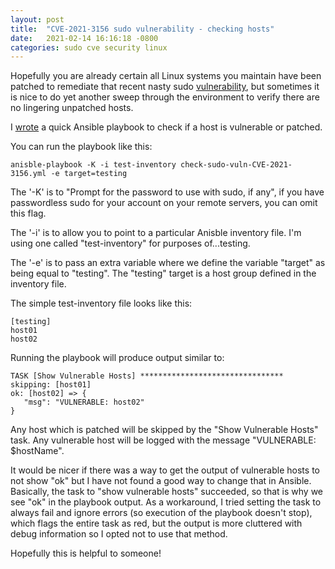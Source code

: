 ```yaml
---
layout: post
title:  "CVE-2021-3156 sudo vulnerability - checking hosts"
date:   2021-02-14 16:16:18 -0800
categories: sudo cve security linux 
---
```

Hopefully you are already certain all Linux systems you maintain have been patched to remediate that recent nasty sudo [vulnerability](https://cve.mitre.org/cgi-bin/cvename.cgi?name=CVE-2021-3156), but sometimes it is nice to do yet another sweep through the environment to verify there are no lingering unpatched hosts. 

I [wrote](https://github.com/wlieberz/ansible/blob/master/playbooks/check-sudo-vuln-CVE-2021-3156.yml) a quick Ansible playbook to check if a host is vulnerable or patched. 

You can run the playbook like this:

`anisble-playbook -K -i test-inventory check-sudo-vuln-CVE-2021-3156.yml -e target=testing`

The '-K' is to "Prompt for the password to use with sudo, if any", if you have passwordless sudo for your account on your remote servers, you can omit this flag.

The '-i' is to allow you to point to a particular Anisble inventory file. I'm using one called "test-inventory" for purposes of...testing. 

The '-e' is to pass an extra variable where we define the variable "target" as being equal to "testing". The "testing" target is a host group defined in the inventory file.

The simple test-inventory file looks like this:

```
[testing]
host01
host02
```

Running the playbook will produce output similar to:

```
TASK [Show Vulnerable Hosts] ********************************
skipping: [host01]
ok: [host02] => {
   "msg": "VULNERABLE: host02"
}
```

Any host which is patched will be skipped by the "Show Vulnerable Hosts" task. Any vulnerable host will be logged with the message "VULNERABLE: $hostName".

It would be nicer if there was a way to get the output of vulnerable hosts to not show "ok" but I have not found a good way to change that in Ansible. Basically, the task to "show vulnerable hosts" succeeded, so that is why we see "ok" in the playbook output. As a workaround, I tried setting the task to always fail and ignore errors (so execution of the playbook doesn't stop), which flags the entire task as red, but the output is more cluttered with debug information so I opted not to use that method.

Hopefully this is helpful to someone!